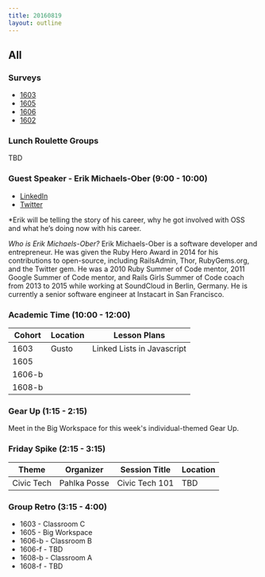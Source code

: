 ```yaml
---
title: 20160819
layout: outline
---
```


## All

### Surveys

* [1603](https://goo.gl/forms/EUCb5KLugovjz3Xd2)
* [1605]()
* [1606]()
* [1602]()

### Lunch Roulette Groups
TBD

### Guest Speaker - Erik Michaels-Ober (9:00 - 10:00)
* [LinkedIn](https://www.linkedin.com/in/sferik)
* [Twitter](https://twitter.com/sferik)

*Erik will be telling the story of his career, why he got involved with OSS and what he’s doing now with his career.

*Who is Erik Michaels-Ober?*
Erik Michaels-Ober is a software developer and entrepreneur. He was given the Ruby Hero Award in 2014 for his contributions to open-source, including RailsAdmin, Thor, RubyGems.org, and the Twitter gem. He was a 2010 Ruby Summer of Code mentor, 2011 Google Summer of Code mentor, and Rails Girls Summer of Code coach from 2013 to 2015 while working at SoundCloud in Berlin, Germany. He is currently a senior software engineer at Instacart in San Francisco.

### Academic Time (10:00 - 12:00)
| Cohort | Location | Lesson Plans |
| ------ | -------- |------------ |
| 1603   | Gusto  | Linked Lists in Javascript |
| 1605   | | |
| 1606-b | | |
| 1608-b | | |

### Gear Up (1:15 - 2:15)
Meet in the Big Workspace for this week's individual-themed Gear Up.

### Friday Spike (2:15 - 3:15)
|Theme|Organizer|Session Title|Location|
|------|--------|------------|----------|
|Civic Tech|Pahlka Posse|Civic Tech 101|TBD|


### Group Retro (3:15 - 4:00)
* 1603 - Classroom C
* 1605 - Big Workspace
* 1606-b - Classroom B
* 1606-f - TBD
* 1608-b - Classroom A
* 1608-f - TBD
